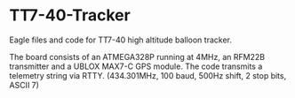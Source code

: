 # TT7-40-Tracker
Eagle files and code for TT7-40 high altitude balloon tracker.

The board consists of an ATMEGA328P running at 4MHz, an RFM22B transmitter and a UBLOX MAX7-C GPS module.
The code transmits a telemetry string via RTTY. (434.301MHz, 100 baud, 500Hz shift, 2 stop bits, ASCII 7)

